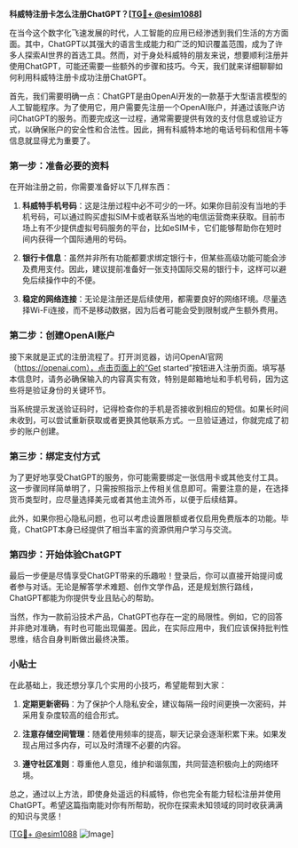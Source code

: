 **科威特注册卡怎么注册ChatGPT？[[TG💪+ @esim1088](https://t.me/s/esim1088)]**

在当今这个数字化飞速发展的时代，人工智能的应用已经渗透到我们生活的方方面面。其中，ChatGPT以其强大的语言生成能力和广泛的知识覆盖范围，成为了许多人探索AI世界的首选工具。然而，对于身处科威特的朋友来说，想要顺利注册并使用ChatGPT，可能还需要一些额外的步骤和技巧。今天，我们就来详细聊聊如何利用科威特注册卡成功注册ChatGPT。

首先，我们需要明确一点：ChatGPT是由OpenAI开发的一款基于大型语言模型的人工智能程序。为了使用它，用户需要先注册一个OpenAI账户，并通过该账户访问ChatGPT的服务。而要完成这一过程，通常需要提供有效的支付信息或验证方式，以确保账户的安全性和合法性。因此，拥有科威特本地的电话号码和信用卡等信息就显得尤为重要了。

### 第一步：准备必要的资料

在开始注册之前，你需要准备好以下几样东西：

1. **科威特手机号码**：这是注册过程中必不可少的一环。如果你目前没有当地的手机号码，可以通过购买虚拟SIM卡或者联系当地的电信运营商来获取。目前市场上有不少提供虚拟号码服务的平台，比如eSIM卡，它们能够帮助你在短时间内获得一个国际通用的号码。

2. **银行卡信息**：虽然并非所有功能都要求绑定银行卡，但某些高级功能可能会涉及费用支付。因此，建议提前准备好一张支持国际交易的银行卡，这样可以避免后续操作中的不便。

3. **稳定的网络连接**：无论是注册还是后续使用，都需要良好的网络环境。尽量选择Wi-Fi连接，而不是移动数据，因为后者可能会受到限制或产生额外费用。

### 第二步：创建OpenAI账户

接下来就是正式的注册流程了。打开浏览器，访问OpenAI官网（https://openai.com），点击页面上的“Get started”按钮进入注册页面。填写基本信息时，请务必确保输入的内容真实有效，特别是邮箱地址和手机号码，因为这些将是验证身份的关键环节。

当系统提示发送验证码时，记得检查你的手机是否接收到相应的短信。如果长时间未收到，可以尝试重新获取或者更换其他联系方式。一旦验证通过，你就完成了初步的账户创建。

### 第三步：绑定支付方式

为了更好地享受ChatGPT的服务，你可能需要绑定一张信用卡或其他支付工具。这一步骤同样简单明了，只需按照指示上传相关信息即可。需要注意的是，在选择货币类型时，应尽量选择美元或者其他主流外币，以便于后续结算。

此外，如果你担心隐私问题，也可以考虑设置限额或者仅启用免费版本的功能。毕竟，ChatGPT本身已经提供了相当丰富的资源供用户学习与交流。

### 第四步：开始体验ChatGPT

最后一步便是尽情享受ChatGPT带来的乐趣啦！登录后，你可以直接开始提问或者参与对话。无论是解答学术难题、创作文学作品，还是规划旅行路线，ChatGPT都能为你提供专业且贴心的帮助。

当然，作为一款前沿技术产品，ChatGPT也存在一定的局限性。例如，它的回答并非绝对准确，有时也可能出现偏差。因此，在实际应用中，我们应该保持批判性思维，结合自身判断做出最终决策。

### 小贴士

在此基础上，我还想分享几个实用的小技巧，希望能帮到大家：

1. **定期更新密码**：为了保护个人隐私安全，建议每隔一段时间更换一次密码，并采用复杂度较高的组合形式。
   
2. **注意存储空间管理**：随着使用频率的提高，聊天记录会逐渐积累下来。如果发现占用过多内存，可以及时清理不必要的内容。
   
3. **遵守社区准则**：尊重他人意见，维护和谐氛围，共同营造积极向上的网络环境。

总之，通过以上方法，即使身处遥远的科威特，你也完全有能力轻松注册并使用ChatGPT。希望这篇指南能对你有所帮助，祝你在探索未知领域的同时收获满满的知识与灵感！

[[TG💪+ @esim1088](https://t.me/s/esim1088) ![Image](https://i.postimg.cc/4NQfJmqS/Snipaste-2025-05-13-00-14-12.png)]